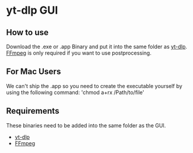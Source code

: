 # yt-dlp GUI
## How to use
Download the .exe or .app Binary and put it into the same folder as [yt-dlp](https://github.com/yt-dlp/yt-dlp).
[FFmpeg](https://github.com/GyanD/codexffmpeg/releases/tag/2025-03-27-git-114fccc4a5) is only required if you want to use postprocessing.

## For Mac Users
We can't ship the .app so you need to create the executable yourself by using the following command:
'chmod a+rx /Path/to/file'


## Requirements
These binaries need to be added into the same folder as the GUI.
- [yt-dlp](https://github.com/yt-dlp/yt-dlp)
- [FFmpeg](https://github.com/GyanD/codexffmpeg/releases/tag/2025-03-27-git-114fccc4a5)
